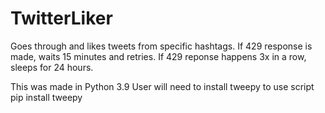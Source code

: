 # TwitterLiker
Goes through and likes tweets from specific hashtags. 
If 429 response is made, waits 15 minutes and retries. 
If 429 reponse happens 3x in a row, sleeps for 24 hours.

This was made in Python 3.9
User will need to install tweepy to use script
pip install tweepy
